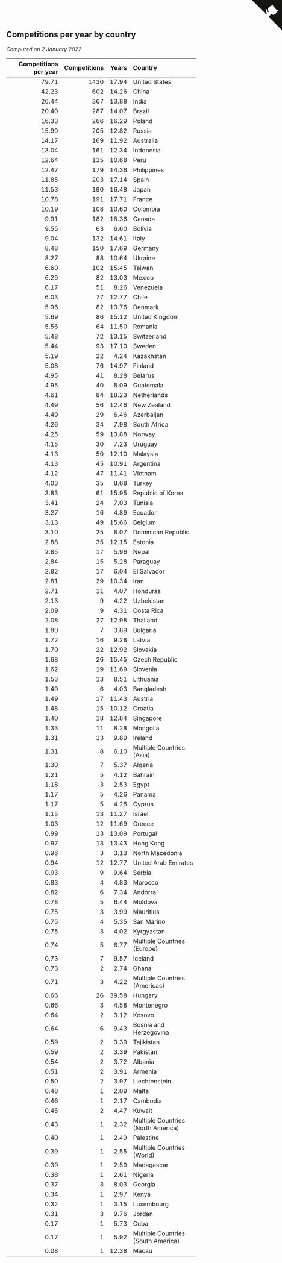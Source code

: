 ## Competitions per year by country

*Computed on  2 January 2022*

| Competitions per year | Competitions | Years | Country |
| ---: | ---: | ---: | :--- |
| 79.71 | 1430 | 17.94 | United States |
| 42.23 | 602 | 14.26 | China |
| 26.44 | 367 | 13.88 | India |
| 20.40 | 287 | 14.07 | Brazil |
| 16.33 | 266 | 16.29 | Poland |
| 15.99 | 205 | 12.82 | Russia |
| 14.17 | 169 | 11.92 | Australia |
| 13.04 | 161 | 12.34 | Indonesia |
| 12.64 | 135 | 10.68 | Peru |
| 12.47 | 179 | 14.36 | Philippines |
| 11.85 | 203 | 17.14 | Spain |
| 11.53 | 190 | 16.48 | Japan |
| 10.78 | 191 | 17.71 | France |
| 10.19 | 108 | 10.60 | Colombia |
| 9.91 | 182 | 18.36 | Canada |
| 9.55 | 63 | 6.60 | Bolivia |
| 9.04 | 132 | 14.61 | Italy |
| 8.48 | 150 | 17.69 | Germany |
| 8.27 | 88 | 10.64 | Ukraine |
| 6.60 | 102 | 15.45 | Taiwan |
| 6.29 | 82 | 13.03 | Mexico |
| 6.17 | 51 | 8.26 | Venezuela |
| 6.03 | 77 | 12.77 | Chile |
| 5.96 | 82 | 13.76 | Denmark |
| 5.69 | 86 | 15.12 | United Kingdom |
| 5.56 | 64 | 11.50 | Romania |
| 5.48 | 72 | 13.15 | Switzerland |
| 5.44 | 93 | 17.10 | Sweden |
| 5.19 | 22 | 4.24 | Kazakhstan |
| 5.08 | 76 | 14.97 | Finland |
| 4.95 | 41 | 8.28 | Belarus |
| 4.95 | 40 | 8.09 | Guatemala |
| 4.61 | 84 | 18.23 | Netherlands |
| 4.49 | 56 | 12.46 | New Zealand |
| 4.49 | 29 | 6.46 | Azerbaijan |
| 4.26 | 34 | 7.98 | South Africa |
| 4.25 | 59 | 13.88 | Norway |
| 4.15 | 30 | 7.23 | Uruguay |
| 4.13 | 50 | 12.10 | Malaysia |
| 4.13 | 45 | 10.91 | Argentina |
| 4.12 | 47 | 11.41 | Vietnam |
| 4.03 | 35 | 8.68 | Turkey |
| 3.83 | 61 | 15.95 | Republic of Korea |
| 3.41 | 24 | 7.03 | Tunisia |
| 3.27 | 16 | 4.89 | Ecuador |
| 3.13 | 49 | 15.66 | Belgium |
| 3.10 | 25 | 8.07 | Dominican Republic |
| 2.88 | 35 | 12.15 | Estonia |
| 2.85 | 17 | 5.96 | Nepal |
| 2.84 | 15 | 5.28 | Paraguay |
| 2.82 | 17 | 6.04 | El Salvador |
| 2.81 | 29 | 10.34 | Iran |
| 2.71 | 11 | 4.07 | Honduras |
| 2.13 | 9 | 4.22 | Uzbekistan |
| 2.09 | 9 | 4.31 | Costa Rica |
| 2.08 | 27 | 12.98 | Thailand |
| 1.80 | 7 | 3.89 | Bulgaria |
| 1.72 | 16 | 9.28 | Latvia |
| 1.70 | 22 | 12.92 | Slovakia |
| 1.68 | 26 | 15.45 | Czech Republic |
| 1.62 | 19 | 11.69 | Slovenia |
| 1.53 | 13 | 8.51 | Lithuania |
| 1.49 | 6 | 4.03 | Bangladesh |
| 1.49 | 17 | 11.43 | Austria |
| 1.48 | 15 | 10.12 | Croatia |
| 1.40 | 18 | 12.84 | Singapore |
| 1.33 | 11 | 8.28 | Mongolia |
| 1.31 | 13 | 9.89 | Ireland |
| 1.31 | 8 | 6.10 | Multiple Countries (Asia) |
| 1.30 | 7 | 5.37 | Algeria |
| 1.21 | 5 | 4.12 | Bahrain |
| 1.18 | 3 | 2.53 | Egypt |
| 1.17 | 5 | 4.26 | Panama |
| 1.17 | 5 | 4.28 | Cyprus |
| 1.15 | 13 | 11.27 | Israel |
| 1.03 | 12 | 11.69 | Greece |
| 0.99 | 13 | 13.09 | Portugal |
| 0.97 | 13 | 13.43 | Hong Kong |
| 0.96 | 3 | 3.13 | North Macedonia |
| 0.94 | 12 | 12.77 | United Arab Emirates |
| 0.93 | 9 | 9.64 | Serbia |
| 0.83 | 4 | 4.83 | Morocco |
| 0.82 | 6 | 7.34 | Andorra |
| 0.78 | 5 | 6.44 | Moldova |
| 0.75 | 3 | 3.99 | Mauritius |
| 0.75 | 4 | 5.35 | San Marino |
| 0.75 | 3 | 4.02 | Kyrgyzstan |
| 0.74 | 5 | 6.77 | Multiple Countries (Europe) |
| 0.73 | 7 | 9.57 | Iceland |
| 0.73 | 2 | 2.74 | Ghana |
| 0.71 | 3 | 4.22 | Multiple Countries (Americas) |
| 0.66 | 26 | 39.58 | Hungary |
| 0.66 | 3 | 4.58 | Montenegro |
| 0.64 | 2 | 3.12 | Kosovo |
| 0.64 | 6 | 9.43 | Bosnia and Herzegovina |
| 0.59 | 2 | 3.39 | Tajikistan |
| 0.59 | 2 | 3.39 | Pakistan |
| 0.54 | 2 | 3.72 | Albania |
| 0.51 | 2 | 3.91 | Armenia |
| 0.50 | 2 | 3.97 | Liechtenstein |
| 0.48 | 1 | 2.09 | Malta |
| 0.46 | 1 | 2.17 | Cambodia |
| 0.45 | 2 | 4.47 | Kuwait |
| 0.43 | 1 | 2.32 | Multiple Countries (North America) |
| 0.40 | 1 | 2.49 | Palestine |
| 0.39 | 1 | 2.55 | Multiple Countries (World) |
| 0.39 | 1 | 2.59 | Madagascar |
| 0.38 | 1 | 2.61 | Nigeria |
| 0.37 | 3 | 8.03 | Georgia |
| 0.34 | 1 | 2.97 | Kenya |
| 0.32 | 1 | 3.15 | Luxembourg |
| 0.31 | 3 | 9.76 | Jordan |
| 0.17 | 1 | 5.73 | Cuba |
| 0.17 | 1 | 5.92 | Multiple Countries (South America) |
| 0.08 | 1 | 12.38 | Macau |


<a href="https://github.com/jonatanklosko/wca_statistics" class="github-corner" aria-label="View source on Github"><svg width="80" height="80" viewBox="0 0 250 250" style="fill:#151513; color:#fff; position: absolute; top: 0; border: 0; right: 0;" aria-hidden="true"><path d="M0,0 L115,115 L130,115 L142,142 L250,250 L250,0 Z"></path><path d="M128.3,109.0 C113.8,99.7 119.0,89.6 119.0,89.6 C122.0,82.7 120.5,78.6 120.5,78.6 C119.2,72.0 123.4,76.3 123.4,76.3 C127.3,80.9 125.5,87.3 125.5,87.3 C122.9,97.6 130.6,101.9 134.4,103.2" fill="currentColor" style="transform-origin: 130px 106px;" class="octo-arm"></path><path d="M115.0,115.0 C114.9,115.1 118.7,116.5 119.8,115.4 L133.7,101.6 C136.9,99.2 139.9,98.4 142.2,98.6 C133.8,88.0 127.5,74.4 143.8,58.0 C148.5,53.4 154.0,51.2 159.7,51.0 C160.3,49.4 163.2,43.6 171.4,40.1 C171.4,40.1 176.1,42.5 178.8,56.2 C183.1,58.6 187.2,61.8 190.9,65.4 C194.5,69.0 197.7,73.2 200.1,77.6 C213.8,80.2 216.3,84.9 216.3,84.9 C212.7,93.1 206.9,96.0 205.4,96.6 C205.1,102.4 203.0,107.8 198.3,112.5 C181.9,128.9 168.3,122.5 157.7,114.1 C157.9,116.9 156.7,120.9 152.7,124.9 L141.0,136.5 C139.8,137.7 141.6,141.9 141.8,141.8 Z" fill="currentColor" class="octo-body"></path></svg></a><style>.github-corner:hover .octo-arm{animation:octocat-wave 560ms ease-in-out}@keyframes octocat-wave{0%,100%{transform:rotate(0)}20%,60%{transform:rotate(-25deg)}40%,80%{transform:rotate(10deg)}}@media (max-width:500px){.github-corner:hover .octo-arm{animation:none}.github-corner .octo-arm{animation:octocat-wave 560ms ease-in-out}}</style>
